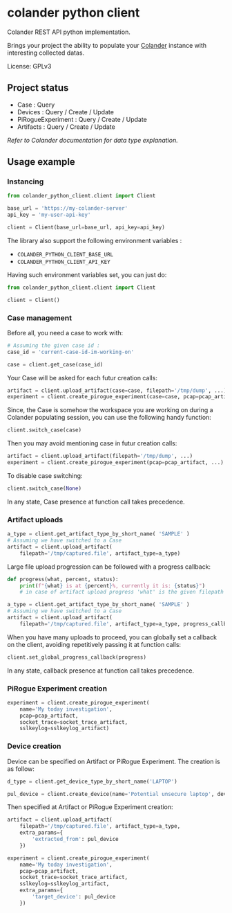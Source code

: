 # colander python client

Colander REST API python implementation.

Brings your project the ability to populate your [Colander](https://github.com/PiRogueToolSuite/colander) instance with interesting collected datas.

License: GPLv3

## Project status

* Case : Query
* Devices : Query / Create / Update
* PiRogueExperiment : Query / Create / Update
* Artifacts : Query / Create / Update

_Refer to Colander documentation for data type explanation._

## Usage example

### Instancing

```python
from colander_python_client.client import Client

base_url = 'https://my-colander-server'
api_key = 'my-user-api-key'

client = Client(base_url=base_url, api_key=api_key)
```

The library also support the following environment variables :
* `COLANDER_PYTHON_CLIENT_BASE_URL`
* `COLANDER_PYTHON_CLIENT_API_KEY`

Having such environment variables set, you can just do:

```python
from colander_python_client.client import Client

client = Client()
```

### Case management

Before all, you need a case to work with:

```python
# Assuming the given case id :
case_id = 'current-case-id-im-working-on'

case = client.get_case(case_id)
```

Your Case will be asked for each futur creation calls:

```python
artifact = client.upload_artifact(case=case, filepath='/tmp/dump', ...)
experiment = client.create_pirogue_experiment(case=case, pcap=pcap_artifact, ...)
```

Since, the Case is somehow the workspace you are working on during a Colander populating session,
you can use the following handy function:

```python
client.switch_case(case)
```

Then you may avoid mentioning case in futur creation calls:
```python
artifact = client.upload_artifact(filepath='/tmp/dump', ...)
experiment = client.create_pirogue_experiment(pcap=pcap_artifact, ...)
```

To disable case switching:
```python
client.switch_case(None)
```

In any state, Case presence at function call takes precedence.

### Artifact uploads

```python
a_type = client.get_artifact_type_by_short_name( 'SAMPLE' )
# Assuming we have switched to a Case
artifact = client.upload_artifact(
    filepath='/tmp/captured.file', artifact_type=a_type)
```

Large file upload progression can be followed with a progress callback:
```python
def progress(what, percent, status):
    print(f"{what} is at {percent}%, currently it is: {status}")
    # in case of artifact upload progress 'what' is the given filepath

a_type = client.get_artifact_type_by_short_name( 'SAMPLE' )
# Assuming we have switched to a Case
artifact = client.upload_artifact(
    filepath='/tmp/captured.file', artifact_type=a_type, progress_callback=progress)
```

When you have many uploads to proceed, you can globally set a callback on the client,
avoiding repetitively passing it at function calls:
```python
client.set_global_progress_callback(progress)
```

In any state, callback presence at function call takes precedence.

### PiRogue Experiment creation

```python
experiment = client.create_pirogue_experiment(
    name='My today investigation',
    pcap=pcap_artifact,
    socket_trace=socket_trace_artifact,
    sslkeylog=sslkeylog_artifact)
```

### Device creation

Device can be specified on Artifact or PiRogue Experiment.
The creation is as follow:
```python
d_type = client.get_device_type_by_short_name('LAPTOP')

pul_device = client.create_device(name='Potential unsecure laptop', device_type=d_type)
```

Then specified at Artifact or PiRogue Experiment creation:
```python
artifact = client.upload_artifact(
    filepath='/tmp/captured.file', artifact_type=a_type,
    extra_params={
        'extracted_from': pul_device
    })

experiment = client.create_pirogue_experiment(
    name='My today investigation',
    pcap=pcap_artifact,
    socket_trace=socket_trace_artifact,
    sslkeylog=sslkeylog_artifact,
    extra_params={
        'target_device': pul_device
    })
```